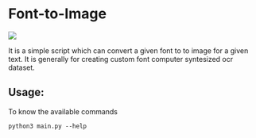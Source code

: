 # Font-to-Image
![](https://img.shields.io/badge/Python-3-green.svg?style=for-the-badge&logo=python)

It is a simple script which can convert a given font to to image for a given text. It is generally for creating custom font computer syntesized ocr dataset.
## Usage:
To know the available commands
```shell
python3 main.py --help
```


